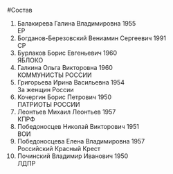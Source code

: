 #Состав
1. Балакирева Галина Владимировна 1955   
    ЕР
2. Богданов-Березовский Вениамин Сергеевич 1991   
    СР
3. Бурлаков Борис Евгеньевич 1960   
    ЯБЛОКО
4. Галкина Ольга Викторовна 1960   
    КОММУНИСТЫ РОССИИ
5. Григорьева Ирина Васильевна 1954   
    За женщин России
6. Кочергин Борис Петрович 1950   
    ПАТРИОТЫ РОССИИ
7. Леонтьев Михаил Леонтьев 1957   
    КПРФ
8. Победоносцев Николай Викторович 1951   
    ВОИ
9. Победоносцева Елена Владимировна 1957   
    Российский Красный Крест
10. Починский Владимир Иванович 1950   
    ЛДПР
